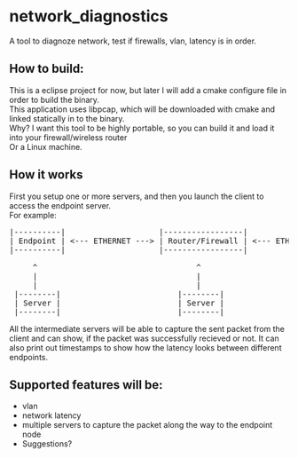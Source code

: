 # network_diagnostics
A tool to diagnoze network, test if firewalls, vlan, latency is in order.

## How to build:
This is a eclipse project for now, but later I will add a cmake configure file in order to build the binary. </br>
This application uses libpcap, which will be downloaded with cmake and linked statically in to the binary. </br>
Why? I want this tool to be highly portable, so you can build it and load it into your firewall/wireless router</br>
Or a Linux machine.

## How it works
First you setup one or more servers, and then you launch the client to access the endpoint server.</br>
For example:</br>
<pre>
|----------|                    |-----------------|                    |-------------|
| Endpoint | <--- ETHERNET ---> | Router/Firewall | <--- ETHERNET ---> | Workstation |
|----------|                    |-----------------|                    |-------------|

     ^                                  ^                                     ^
     |                                  |                                     |
     |                                  |                                     |
 |--------|                         |--------|                           |--------|
 | Server |                         | Server |                           | Client |
 |--------|                         |--------|                           |--------|
</pre>

All the intermediate servers will be able to capture the sent packet from the client and can show, if the packet was successfully recieved or not. It can also print out timestamps to show how the latency looks between different endpoints. 

## Supported features will be:
* vlan
* network latency
* multiple servers to capture the packet along the way to the endpoint node
* Suggestions?
